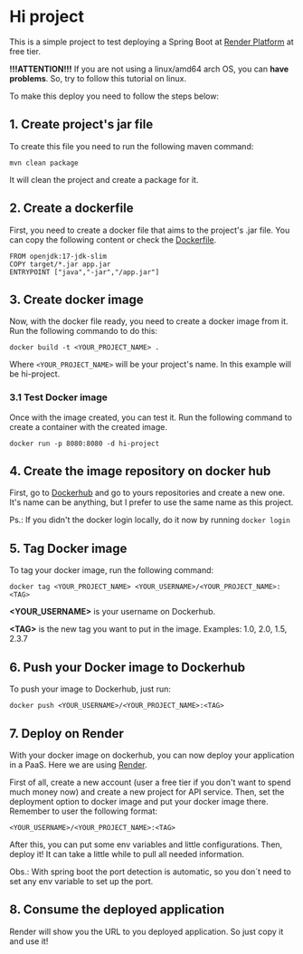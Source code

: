 # Hi project

This is a simple project to test deploying a Spring Boot at [Render Platform](https://render.com/) at free tier.

**!!!ATTENTION!!!** If you are not using a linux/amd64 arch OS, you can **have problems**. So, try to follow this 
tutorial on linux.

To make this deploy you need to follow the steps below:

## **1. Create project's jar file**

To create this file you need to run the following maven command:

`mvn clean package`

It will clean the project and create a package for it.

## **2. Create a dockerfile**

First, you need to create a docker file that aims to the project's .jar file. You can copy the following content or 
check the [Dockerfile](./Dockerfile).

```
FROM openjdk:17-jdk-slim
COPY target/*.jar app.jar
ENTRYPOINT ["java","-jar","/app.jar"]
```

## **3. Create docker image**

Now, with the docker file ready, you need to create a docker image from it. Run the following commando to do this:

`docker build -t <YOUR_PROJECT_NAME> .`

Where `<YOUR_PROJECT_NAME>` will be your project's name. In this example will be hi-project.


### **3.1 Test Docker image**
Once with the image created, you can test it. Run the following command to create a container with the created image.

`docker run -p 8080:8080 -d hi-project`

## **4. Create the image repository on docker hub**
First, go to [Dockerhub](https://hub.docker.com/) and go to yours repositories and create a new one. It's name can be 
anything, but I prefer to use the same name as this project.

Ps.: If you didn't the docker login locally, do it now by running `docker login`

## **5. Tag Docker image**
To tag your docker image, run the following command:

`docker tag <YOUR_PROJECT_NAME> <YOUR_USERNAME>/<YOUR_PROJECT_NAME>:<TAG>`

**<YOUR_USERNAME>** is your username on Dockerhub.

**\<TAG>** is the new tag you want to put in the image. Examples: 1.0, 2.0, 1.5, 2.3.7

## **6. Push your Docker image to Dockerhub**
To push your image to Dockerhub, just run:

`docker push <YOUR_USERNAME>/<YOUR_PROJECT_NAME>:<TAG>`

## **7. Deploy on Render**
With your docker image on dockerhub, you can now deploy your application in a PaaS. Here we are using 
[Render](https://render.com/).

First of all, create a new account (user a free tier if you don't want to spend much money now) and create a new project
for API service. Then, set the deployment option to docker image and put your docker image there.
Remember to user the following format:

`<YOUR_USERNAME>/<YOUR_PROJECT_NAME>:<TAG>`

After this, you can put some env variables and little configurations. Then, deploy it! It can take a little while to 
pull all needed information.

Obs.: With spring boot the port detection is automatic, so you don´t need to set any env variable to set up the port.

## **8. Consume the deployed application**
Render will show you the URL to you deployed application. So just copy it and use it!